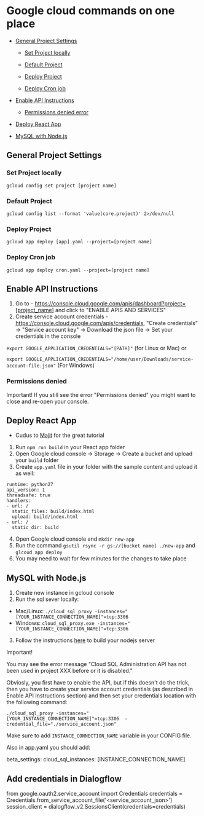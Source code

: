 # Google cloud commands on one place


* [General Project Settings](##general-project-settings)

  * [Set Project locally](##set-project-locally)
  
  * [Default Project](##default-project)
  
  * [Deploy Project](##deploy-project)
  
  * [Deploy Cron job](##deploy-cron-job)
  
* [Enable API Instructions](##enable-api-instructions)
  * [Permissions denied error](##permissions-denied)
* [Deploy React App](##deploy-react-app)
* [MySQL with Node.js](##mysql-with-node.js)

## General Project Settings

### Set Project locally
`gcloud config set project [project name]`


### Default Project
`gcloud config list --format 'value(core.project)' 2>/dev/null`


### Deploy Project
`gcloud app deploy [app].yaml --project=[project name]`


### Deploy Cron job
`gcloud app deploy cron.yaml --project=[project name]`


## Enable API Instructions

1. Go to - https://console.cloud.google.com/apis/dashboard?project=[project_name] and click to "ENABLE APIS AND SERVICES"
2. Create service account credentials - https://console.cloud.google.com/apis/credentials, "Create credentials" -> "Service account key" -> Download the json file -> Set your credentials in the console 

`export GOOGLE_APPLICATION_CREDENTIALS="[PATH]"` (for Linux or Mac) or 

`export GOOGLE_APPLICATION_CREDENTIALS="/home/user/Downloads/service-account-file.json"` (For Windows)



### Permissions denied
Important!
If you still see the error "Permissions denied" you might want to close and re-open your console.

## Deploy React App
* Cudus to [Majit](https://medium.com/tech-tajawal/deploying-react-app-to-google-app-engine-a6ea0d5af132) for the great tutorial

1. Run `npm run build` in your React app folder
2. Open Google cloud console -> Storage -> Create a bucket and upload your `build` folder
3. Create `app.yaml` file in your folder with the sample content and upload it as well:
```
runtime: python27
api_version: 1
threadsafe: true
handlers:
- url: /
  static_files: build/index.html
  upload: build/index.html
- url: /
  static_dir: build
```
4. Open Google cloud console and `mkdir new-app`
5. Run the command `gsutil rsync -r gs://[bucket name] ./new-app` and `glcoud app deploy`
6. You may need to wait for few minutes for the changes to take place

## MySQL with Node.js

1. Create new instance in gcloud console
2. Run the sql sever locally:
  - Mac/Linux: `./cloud_sql_proxy -instances="[YOUR_INSTANCE_CONNECTION_NAME]"=tcp:3306`
  - Windows: `cloud_sql_proxy.exe -instances="[YOUR_INSTANCE_CONNECTION_NAME]"=tcp:3306`
3. Follow the instructions [here](https://github.com/GoogleCloudPlatform/nodejs-getting-started/tree/master/2-structured-data) to build your nodejs server

Important!

You may see the error message "Cloud SQL Administration API has not been used in project XXX before or it is disabled."

Obviosly, you first have to enable the API, but if this doesn't do the trick, then you have to create your service account credentials (as described in Enable API Instructions section) and then set your credentials location with the following command:

`./cloud_sql_proxy -instances="[YOUR_INSTANCE_CONNECTION_NAME]"=tcp:3306  -credential_file="./service_account.json"`

Make sure to add `INSTANCE_CONNECTION_NAME` variable in your CONFIG file.

Also in app.yaml you should add:

beta_settings:
  cloud_sql_instances: [INSTANCE_CONNECTION_NAME]

## Add credentials in Dialogflow

from google.oauth2.service_account import Credentials
credentials = Credentials.from_service_account_file('<service_account_json>')
session_client = dialogflow_v2.SessionsClient(credentials=credentials)
